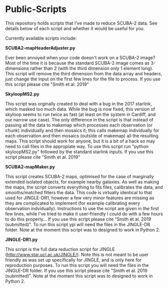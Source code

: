 # Public-Scripts

This repository holds scripts that I've made to reduce SCUBA-2 data. See details below of each script and whether it would be useful for you.

Currently available scripts include:

**SCUBA2-mapHeaderAdjuster.py**

Ever been annoyed when your code doesn't work on a SCUBA-2 image? Most of the time it is because the standard SCUBA-2 image comes as 3-dimensions rather than 2 (with the third dimension only 1 element long). This script will remove the third dimension from the data array and headers, just change the input on the first few lines for the file to process. If you use this script please cite "Smith et al. 2019"

**SkyloopMS2.py**

This script was orginally created to deal with a bug in the 2017 starlink, which masked too much data. While the bug is now fixed, this version of skyloop seems to run twice as fast (at least on the system in Cardiff, and our narrow use case). The only difference in the script is that instead of passing all the data to makemap which processes each observation (or chunk) individually and then mosaics it; this calls makemap individually for each observation and then mosaics (outside of makemap) all the resulting maps. This script should work for anyone, but it is a bit of a hack so may need to call files in the appropiate way. To use this script run "python skyloopMS2.py" followed by the standard starlink inputs. If you use this script please cite "Smith et al. 2019"

**SCUBA2-mapMaker.py**

This script creates SCUBA-2 maps, optimised for the case of marginally extended isolated objects, for example nearby galaxies. As well as making the maps, the script converts everything to fits files, calibrates the data, and smooths/matched filters the data. This code is virtually identical to that used for JINGLE-DR1, however a few very minor features are missing as they are complicated to implement (for example calibrating every observation indvidually). Instructions to use the script are given in the first few lines, while I've tried to make it user-friendly I could do with a few hours to do this properly... If you use this script please cite "Smith et al. 2019 (submitted)". To run this script ypi will need the files in the JINGLE-DR folder. Note at the moment this script was to designed to work in Python 2.

**JINGLE-DR1.py**

This script is the full data reduction script for JINGLE (http://www.star.ucl.ac.uk/JINGLE/). Note this is not meant to be user friendly as was set up specifically for JINGLE, and is only here for reproduction purposes. To run this script you will need the files in the JINGLE-DR folder. If you use this script please cite "Smith et al. 2019 (submitted)". Note at the moment this script was to designed to work in Python 2.
